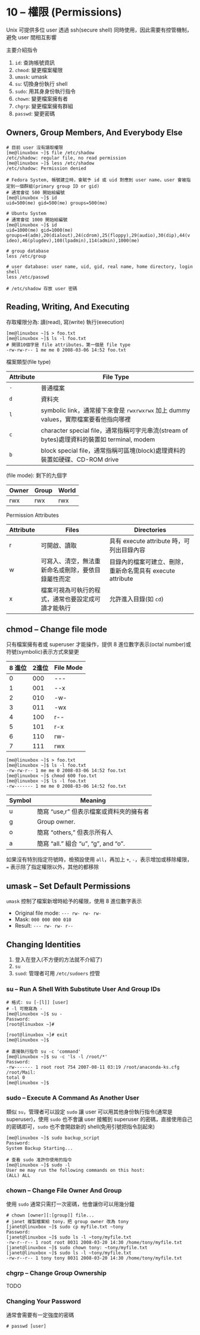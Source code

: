 # 10 – 權限 (Permissions)

Unix 可提供多位 user 透過 ssh(secure shell) 同時使用，因此需要有控管機制，避免 user 間相互影響

主要介紹指令

1. `id`: 查詢帳號資訊
2. `chmod`: 變更檔案權限
3. `umask`: umask
4. `su`: 切換身份執行 shell
5. `sudo`: 用其身身份執行指令
6. `chown`: 變更檔案擁有者
7. `chgrp`: 變更檔案擁有群組
8. `passwd`: 變更密碼

## Owners, Group Members, And Everybody Else

```shell
# 目前 user 沒有讀取權限
[me@linuxbox ~]$ file /etc/shadow
/etc/shadow: regular file, no read permission
[me@linuxbox ~]$ less /etc/shadow
/etc/shadow: Permission denied

# Fedora System, 帳號建立時，會賦予 id 或 uid 對應到 user name，user 會被指定到一個群組(primary group ID or gid)
# 通常會從 500 開始給編號
[me@linuxbox ~]$ id
uid=500(me) gid=500(me) groups=500(me)

# Ubuntu System
# 通常會從 1000 開始給編號
[me@linuxbox ~]$ id
uid=1000(me) gid=1000(me)
groups=4(adm),20(dialout),24(cdrom),25(floppy),29(audio),30(dip),44(v
ideo),46(plugdev),108(lpadmin),114(admin),1000(me)

# group database
less /etc/group

# user database: user name, uid, gid, real name, home directory, login shell
less /etc/passwd

# /etc/shadow 存放 user 密碼
```

## Reading, Writing, And Executing

存取權限分為: 讀(read), 寫(write) 執行(execution)

```shell
[me@linuxbox ~]$ > foo.txt
[me@linuxbox ~]$ ls -l foo.txt
# 開頭10個字是 file attributes，第一個是 file type
-rw-rw-r-- 1 me me 0 2008-03-06 14:52 foo.txt
```

檔案類型(file type)

Attribute | File Type
----------|----------
`-` | 普通檔案
`d` | 資料夾
`l` | symbolic link，通常接下來會是 `rwxrwxrwx` 加上 dummy values，實際檔案要看他指向哪裡
`c` | character special file，通常指稱可字元串流(stream of bytes)處理資料的裝置如 terminal, modem
`b` | block special file，通常指稱可區塊(block)處理資料的裝置如硬碟、CD-ROM drive

(file mode): 剩下的九個字

Owner | Group | World
------|-------|------
rwx | rwx | rwx

Permission Attributes

Attribute | Files | Directories
----------|-------|------------
r | 可開啟、讀取 | 具有 execute attribute 時，可列出目錄內容
w | 可寫入、清空，無法重新命名或刪除，要依目錄屬性而定 | 目錄內的檔案可建立、刪除，重新命名需具有 execute attribute
x | 檔案可視為可執行的程式，通常也要設定成可讀才能執行 | 允許進入目錄(如 `cd`)

## chmod – Change file mode

只有檔案擁有者或 superuser 才能操作，提供 8 進位數字表示(octal number)或符號(symbolic)表示方式來變更

8 進位 | 2進位 | File Mode
-----|-----|----------
0 | 000 | ---
1 | 001 | --x
2 | 010 | -w-
3 | 011 | -wx
4 | 100 | r--
5 | 101 | r-x
6 | 110 | rw-
7 | 111 | rwx

```shell
[me@linuxbox ~]$ > foo.txt
[me@linuxbox ~]$ ls -l foo.txt
-rw-rw-r-- 1 me me 0 2008-03-06 14:52 foo.txt
[me@linuxbox ~]$ chmod 600 foo.txt
[me@linuxbox ~]$ ls -l foo.txt
-rw------- 1 me me 0 2008-03-06 14:52 foo.txt
```

Symbol | Meaning
-------|--------
u | 簡寫 “use,r” 但表示檔案或資料夾的擁有者
g | Group owner.
o | 簡寫 “others,” 但表示所有人
a | 簡寫 “all.” 組合 “u”, “g”, and “o”.

如果沒有特別指定符號時，檢預設使用 `all`，再加上 `+`, `-`，表示增加或移除權限，`=` 表示除了指定權限以外，其他的都移除

## umask – Set Default Permissions

`umask` 控制了檔案新增時給予的權限，使用 8 進位數字表示

* Original file mode: `--- rw- rw- rw-`
* Mask: `000 000 000 010`
* Result: `--- rw- rw- r--`

## Changing Identities

1. 登入在登入(不方便的方法就不介紹了)
1. `su`
1. `suod`: 管理者可用 `/etc/sudoers` 控管

### su – Run A Shell With Substitute User And Group IDs

```shell
# 格式: su [-[l]] [user]
# -l 可簡寫為 -
[me@linuxbox ~]$ su -
Password:
[root@linuxbox ~]#

[root@linuxbox ~]# exit
[me@linuxbox ~]$

# 直接執行指令 su -c 'command'
[me@linuxbox ~]$ su -c 'ls -l /root/*'
Password:
-rw------- 1 root root 754 2007-08-11 03:19 /root/anaconda-ks.cfg
/root/Mail:
total 0
[me@linuxbox ~]$
```

### sudo – Execute A Command As Another User

類似 `su`，管理者可以設定 `sudo` 讓 user 可以用其他身份執行指令(通常是 superuser)，使用 `sudo` 也不會讓 user 接觸到 superuser 的密碼，直接使用自己的密碼即可，`sudo` 也不會開啟新的 shell(免用引號把指令刮起來)

```shell
[me@linuxbox ~]$ sudo backup_script
Password:
System Backup Starting...

# 查看 sudo 准許你使用的指令
[me@linuxbox ~]$ sudo -l
User me may run the following commands on this host:
(ALL) ALL
```

### chown – Change File Owner And Group

使用 `sudo` 通常只需打一次密碼，他會讓你可以用幾分鐘

```shell
# chown [owner][:[group]] file...
# janet 複製檔案給 tony，把 group owner 改為 tony
[janet@linuxbox ~]$ sudo cp myfile.txt ~tony
Password:
[janet@linuxbox ~]$ sudo ls -l ~tony/myfile.txt
-rw-r--r-- 1 root root 8031 2008-03-20 14:30 /home/tony/myfile.txt
[janet@linuxbox ~]$ sudo chown tony: ~tony/myfile.txt
[janet@linuxbox ~]$ sudo ls -l ~tony/myfile.txt
-rw-r--r-- 1 tony tony 8031 2008-03-20 14:30 /home/tony/myfile.txt
```

### chgrp – Change Group Ownership

TODO

### Changing Your Password

通常會需要有一定強度的密碼

```shell
# passwd [user]
```